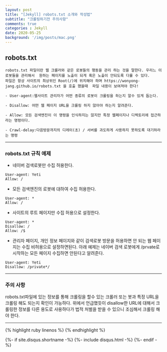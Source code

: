 ```yaml
---
layout: post
title: "[Jekyll] robots.txt 소개와 작성법"
subtitle: "크롤링하기전 주의사항"
comments: true
categories : Jekyll
date: 2020-05-25
background: '/img/posts/mac.png'
---
```


## robots.txt   

`robots.txt 파일이란 웹 크롤러와 같은 로봇들의 행동을 관리 하는 것을 말한다. 우리느 이 로봇들을 관리해서 
원하는 페이지를 노출이 되게 혹은 노출이 안되도록 다룰 수 있다.    
파일은 항상 사이트의 최상위인 Root(/)에 위치해야 하며 https://wonyong-jang.github.io/robots.txt 을 호출 했을때 
파일 내용이 보여져야 한다!`

```
- User-agent:웹사이트 관리자가 어떤 종류의 로봇이 크롤링을 하는지 알수 있게 돕는다.   

- Disallow: 어떤 웹 페이지 URL을 크롤링 하지 않아야 하는지 알려준다.   

- Allow: 모든 검색엔진이 이 명령을 인식하지는 않지만 특정 웹페이지나 디렉토리에 접근하라는 명령이다.   

- Crawl-delay:다음방문까지의 디레이(초) / 서버를 과도하게 사용하지 못하도록 대기하라는 명령   

```

- - -

### robots.txt 규칙 예제 

- 네이버 검색로봇만 수집 허용한다. 

```
User-agent: Yeti
Allow: /
```

- 모든 검색엔진의 로봇에 대하여 수집 허용한다.  

```
User-agent: *
Allow: /
```


- 사이트의 루트 페이지만 수집 허용으로 설정한다.  

```
User-agent: *
Disallow: /
Allow: /$
```

- 관리자 페이지, 개인 정보 페이지와 같이 검색로봇 방문을 허용하면 안 되는 웹 페이지는 
수집 비허용으로 설정하면된다. 아래 예제는 네이버 검색 로봇에게 /prvate로 시작하는 모든 페이지 수집하면 
안된다고 알려준다.   

```
User-agent: Yeti
Disallow: /private*/
```

- - -

### 주의 사항    

robots.txt파일에 있는 정보를 통해 크롤링을 할수 있는 크롤러 또는 봇과 특정 
URL을 크롤링 해도 되는지 확인이 가능하다. 위에서 언급했듯이 disallow한 URL에 
대해서 크롤링한 정보를 다른 용도로 사용하다가 법적 처벌을 받을 수 있으니 
조심해서 크롤링 해야 한다.   




- - -

{% highlight ruby linenos %}
{% endhighlight %}


{%- if site.disqus.shortname -%}
    {%- include disqus.html -%}
{%- endif -%}







